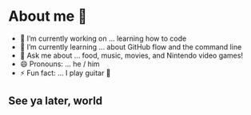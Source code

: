 # About me 👋

- 🔭 I’m currently working on ... learning how to code
- 🌱 I’m currently learning ... about GitHub flow and the command line
- 💬 Ask me about ... food, music, movies, and Nintendo video games!
- 😄 Pronouns: ... he / him
- ⚡ Fun fact: ... I play guitar 🎸

## See ya later, world
